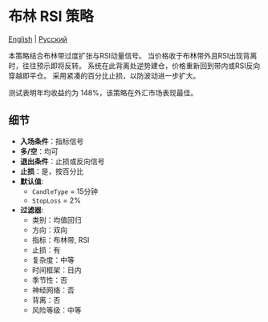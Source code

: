# 布林 RSI 策略
[English](README.md) | [Русский](README_ru.md)

本策略结合布林带过度扩张与RSI动量信号。
当价格收于布林带外且RSI出现背离时，往往预示即将反转。
系统在此背离处逆势建仓，价格重新回到带内或RSI反向穿越即平仓。
采用紧凑的百分比止损，以防波动进一步扩大。

测试表明年均收益约为 148%，该策略在外汇市场表现最佳。

## 细节

- **入场条件**：指标信号
- **多/空**：均可
- **退出条件**：止损或反向信号
- **止损**：是，按百分比
- **默认值**:
  - `CandleType` = 15分钟
  - `StopLoss` = 2%
- **过滤器**:
  - 类别：均值回归
  - 方向：双向
  - 指标：布林带, RSI
  - 止损：有
  - 复杂度：中等
  - 时间框架：日内
  - 季节性：否
  - 神经网络：否
  - 背离：否
  - 风险等级：中等

